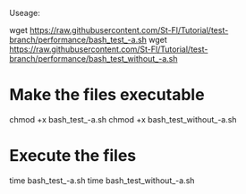 Useage:

wget https://raw.githubusercontent.com/St-Fl/Tutorial/test-branch/performance/bash_test_-a.sh
wget https://raw.githubusercontent.com/St-Fl/Tutorial/test-branch/performance/bash_test_without_-a.sh

# Make the files executable

chmod +x bash_test_-a.sh
chmod +x bash_test_without_-a.sh

# Execute the files

time bash_test_-a.sh
time bash_test_without_-a.sh
